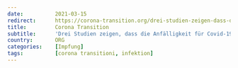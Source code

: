 ```yaml
---
date:          2021-03-15
redirect:      https://corona-transition.org/drei-studien-zeigen-dass-die-anfalligkeit-fur-covid-19-in-den-ersten-neun-tagen
title:         Corona Transition
subtitle:      'Drei Studien zeigen, dass die Anfälligkeit für Covid-19 in den ersten neun Tagen nach der Impfung steigt'
country:       ORG
categories:    [Impfung]
tags:          [corona transitioni, infektion]
---
```

